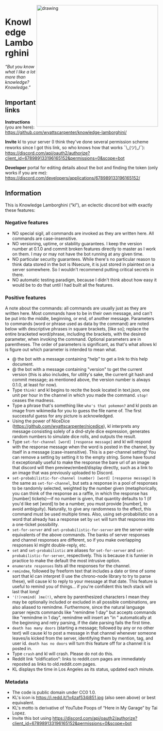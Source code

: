 <img src="https://i.redd.it/1v4zaf534i851.jpg" alt="drawing" width="400" align="right"/>

# Knowledge Lamborghini

_“But you know what I like a lot more than knowledge? Knowledge.”_

## Important links

**Instructions** (you are here): https://github.com/wyattscarpenter/knowledge-lamborghini/

**Invite** kl to your server (I think they've done several permission scheme reworks since I got this link, so who knows how that works ¯\\\_(ツ)\_/¯): https://discord.com/api/oauth2/authorize?client_id=678989133196165152&permissions=0&scope=bot

**Developer** portal for editing details about the bot and finding the token (only works if you are me): https://discord.com/developers/applications/678989133196165152/

## Information

This is Knowledge Lamborghini (“kl”), an eclectic discord bot with exactly these features:

### Negative features

* NO special sigil, all commands are invoked as they are written here. All commands are case-insensitive.
* NO versioning, uptime, or stability guarantees. I keep the version number at 0.1.0 and commit broken features directly to master as I work on them. I may or may not have the bot running at any given time.
* NO particular security guarantees. While there's no particular reason to think data stored in the bot is INsecure, it is just stored in plaintext on a server somewhere. So I wouldn't recommend putting critical secrets in there.
* NO automatic testing paradigm, because I didn't think about how easy it would be to do that until I had built all the features.

### Positive features

A note about the commands: all commands are usually just as they are written here. Most commands have to be in their own message, and can't be put into the middle, beginning, or end, of another message. Parameters to commands (word or phrase used as data by the command) are noted below with descriptive phrases in square brackets, [like so]; replace the entire bracketed word/phrase, including the brackets, with the desired parameter, when invoking the command. Optional parameters are in parentheses. The order of parameters is significant, as that's what allows kl is figure out which parameter is intended to mean what.

* @ the bot with a message containing "help" to get a link to this help document.
* @ the bot with a message containing "version" to get the current version (this is also includes, for utility's sake, the current git hash and commit message; as mentioned above, the version number is always 0.1.0, at least for now).
* Type `think!` and kl begins to recite the book located in text.json, one unit per hour in the channel in which you made the command. `stop!` ceases the madness.
* Type a phrase that's something like `who's that pokemon?` and kl posts an image from wikimedia for you to guess the file name of. The first successful guess for any picture is acknowledged.
* Using the power of NiceDice (https://github.com/wyattscarpenter/nicedice), kl interprets any message consisting solely of a dnd-style dice expression, generates random numbers to simulate dice rolls, and outputs the result.
* Type `set-for-channel [word] [response message]` and kl will respond with the response message when the word is posted in the channel, by itself in a message (case-insensitive). This is a per-channel setting! You can remove a setting by setting it to the empty string. Some have found it exceptionally useful to make the response the bare url of an image that discord will then preview/embed/display directly, such as a link to an image that was previously uploaded to Discord.
* `set-probabilistic-for-channel (number) [word] [response message]` is the same as `set-for-channel`, but sets a response in a pool of responses to be randomly selected, weighted by the number given (metaphorically, you can think of the response as a raffle, in which the response has [number] tickets)—if no number is given, that quantity defaults to 1 (if you'd like set [word] to be a number, you must provide [number], to avoid ambiguity). Naturally, to give any randomness to the effect, this command must be used multiple times. Also, using set-probabilistic on a word that already has a response set by `set` will turn that response into a one-ticket possibility.
* `set-for-server` and `set-probabilistic-for-server` are the server-wide equivalents of the above commands. The banks of server responses and channel responses are different, so if you make overlapping responses kl might double-reply, etc.
* `set` and `set-probabilistic` are aliases for `set-for-server` and `set-probabilistic-for-server`, respectively. This is because it is funnier in practice to make the default the most intrusive option.
* `enumerate responses` lists all the responses for the channel.
* `remindme`, followed by freeform text that includes a date or time of some sort that kl can interpret (I use the chrono-node library to try to parse these), will cause kl to reply to your message at that date. This feature is useful to remind you of things... if you're confident this tech stack will last that long!
* `'(!)remind( )me(!)`, where by parenthesized characters I mean they may be optionally included or excluded in all possible combinations, are also aliased to remindme. Furthermore, since the natural language parser rejects commands like "remindme 1 day" but accepts commands like "remindme in 1 day", remindme will insert an "in " automatically at the beginning and retry parsing, if the date parsing fails the first time.
* `death has many doors` (starting a message; followed by any or no other text) will cause kl to post a message in that channel whenever someone leaves/is kicked from the server, identifying them by mention, tag, and user id. `death has no doors` will turn this feature off for a channel it is posted in.
* Type `crash` and kl will crash. Please do not do this.
* Reddit link “oldification”: links to reddit.com pages are immediately reposted as links to old.reddit.com pages.
* KL displays the time in Los Angeles as its status, updated each minute.

### Metadata

* The code is public domain under CC0 1.0.
* KL's icon is https://i.redd.it/1v4zaf534i851.jpg (also seen above) or best equivalent.
* KL's motto is derivative of YouTube Poops of “Here in My Garage” by Tai Lopez.
* Invite this bot using https://discord.com/api/oauth2/authorize?client_id=678989133196165152&permissions=0&scope=bot
